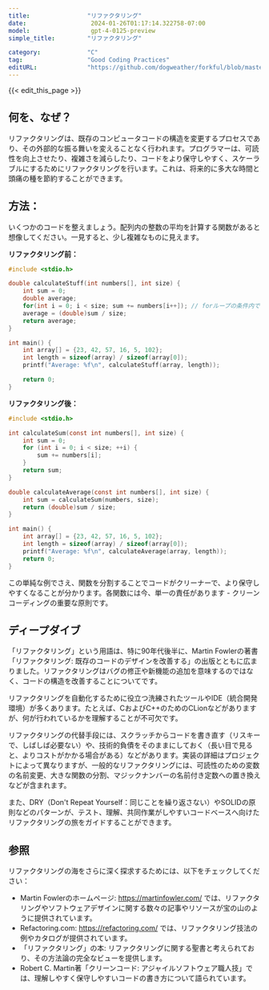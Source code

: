 ```yaml
---
title:                "リファクタリング"
date:                  2024-01-26T01:17:14.322758-07:00
model:                 gpt-4-0125-preview
simple_title:         "リファクタリング"

category:             "C"
tag:                  "Good Coding Practices"
editURL:              "https://github.com/dogweather/forkful/blob/master/content/ja/c/refactoring.md"
---
```


{{< edit_this_page >}}

## 何を、なぜ？
リファクタリングは、既存のコンピュータコードの構造を変更するプロセスであり、その外部的な振る舞いを変えることなく行われます。プログラマーは、可読性を向上させたり、複雑さを減らしたり、コードをより保守しやすく、スケーラブルにするためにリファクタリングを行います。これは、将来的に多大な時間と頭痛の種を節約することができます。

## 方法：
いくつかのコードを整えましょう。配列内の整数の平均を計算する関数があると想像してください。一見すると、少し複雑なものに見えます。

**リファクタリング前：**
```C
#include <stdio.h>

double calculateStuff(int numbers[], int size) {
    int sum = 0;
    double average;
    for(int i = 0; i < size; sum += numbers[i++]); // forループの条件内で合計を計算する、いたずら！
    average = (double)sum / size;
    return average;
}

int main() {
    int array[] = {23, 42, 57, 16, 5, 102};
    int length = sizeof(array) / sizeof(array[0]);
    printf("Average: %f\n", calculateStuff(array, length));

    return 0;
}
```

**リファクタリング後：**
```C
#include <stdio.h>

int calculateSum(const int numbers[], int size) {
    int sum = 0;
    for (int i = 0; i < size; ++i) {
        sum += numbers[i];
    }
    return sum;
}

double calculateAverage(const int numbers[], int size) {
    int sum = calculateSum(numbers, size);
    return (double)sum / size;
}

int main() {
    int array[] = {23, 42, 57, 16, 5, 102};
    int length = sizeof(array) / sizeof(array[0]);
    printf("Average: %f\n", calculateAverage(array, length));
    return 0;
}
```
この単純な例でさえ、関数を分割することでコードがクリーナーで、より保守しやすくなることが分かります。各関数には今、単一の責任があります - クリーンコーディングの重要な原則です。

## ディープダイブ
「リファクタリング」という用語は、特に90年代後半に、Martin Fowlerの著書「リファクタリング: 既存のコードのデザインを改善する」の出版とともに広まりました。リファクタリングはバグの修正や新機能の追加を意味するのではなく、コードの構造を改善することについてです。

リファクタリングを自動化するために役立つ洗練されたツールやIDE（統合開発環境）が多くあります。たとえば、CおよびC++のためのCLionなどがありますが、何が行われているかを理解することが不可欠です。

リファクタリングの代替手段には、スクラッチからコードを書き直す（リスキーで、しばしば必要ない）や、技術的負債をそのままにしておく（長い目で見ると、よりコストがかかる場合がある）などがあります。実装の詳細はプロジェクトによって異なりますが、一般的なリファクタリングには、可読性のための変数の名前変更、大きな関数の分割、マジックナンバーの名前付き定数への置き換えなどが含まれます。

また、DRY（Don't Repeat Yourself：同じことを繰り返さない）やSOLIDの原則などのパターンが、テスト、理解、共同作業がしやすいコードベースへ向けたリファクタリングの旅をガイドすることができます。

## 参照
リファクタリングの海をさらに深く探求するためには、以下をチェックしてください：

- Martin Fowlerのホームページ: https://martinfowler.com/ では、リファクタリングやソフトウェアデザインに関する数々の記事やリソースが宝の山のように提供されています。
- Refactoring.com: https://refactoring.com/ では、リファクタリング技法の例やカタログが提供されています。
- 「リファクタリング」の本: リファクタリングに関する聖書と考えられており、その方法論の完全なビューを提供します。
- Robert C. Martin著「クリーンコード: アジャイルソフトウェア職人技」では、理解しやすく保守しやすいコードの書き方について語られています。
